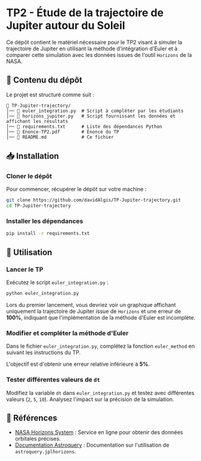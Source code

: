 # TP2 - Étude de la trajectoire de Jupiter autour du Soleil

Ce dépôt contient le matériel nécessaire pour le TP2 visant à simuler la trajectoire de Jupiter en utilisant la méthode d'intégration d'Euler et à comparer cette simulation avec les données issues de l'outil `Horizons` de la NASA.

## 📂 Contenu du dépôt

Le projet est structuré comme suit :

```
📁 TP-Jupiter-trajectory/
│── 📄 euler_integration.py  # Script à compléter par les étudiants
│── 📄 horizons_jupiter.py   # Script fournissant les données et affichant les résultats
│── 📄 requirements.txt      # Liste des dépendances Python
│── 📄 Enonce-TP2.pdf        # Énoncé du TP
│── 📄 README.md             # Ce fichier
```

## 📥 Installation

### Cloner le dépôt

Pour commencer, récupérer le dépôt sur votre machine :

```bash
git clone https://github.com/davidAlgis/TP-Jupiter-trajectory.git
cd TP-Jupiter-trajectory
```

### Installer les dépendances

```bash
pip install -r requirements.txt
```

## 🚀 Utilisation

### Lancer le TP

Exécutez le script `euler_integration.py` :

```bash
python euler_integration.py
```

Lors du premier lancement, vous devriez voir un graphique affichant uniquement la trajectoire de Jupiter issue de `Horizons` et une erreur de **100%**, indiquant que l'implémentation de la méthode d'Euler est incomplète.

### Modifier et compléter la méthode d'Euler

Dans le fichier `euler_integration.py`, complétez la fonction `euler_method` en suivant les instructions du TP.

L'objectif est d'obtenir une erreur relative inférieure à **5%**.

### Tester différentes valeurs de `dt`

Modifiez la variable `dt` dans `euler_integration.py` et testez avec différentes valeurs (`2`, `5`, `10`). Analysez l'impact sur la précision de la simulation.

## 📖 Références

- [NASA Horizons System](https://ssd.jpl.nasa.gov/horizons/app.html) : Service en ligne pour obtenir des données orbitales précises.
- [Documentation Astroquery](https://astroquery.readthedocs.io/en/latest/jplhorizons/jplhorizons.html) : Documentation sur l'utilisation de `astroquery.jplhorizons`.

